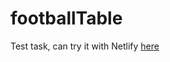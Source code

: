# footballTable

Test task, can try it with Netlify [here](https://celadon-souffle-054045.netlify.app/)
